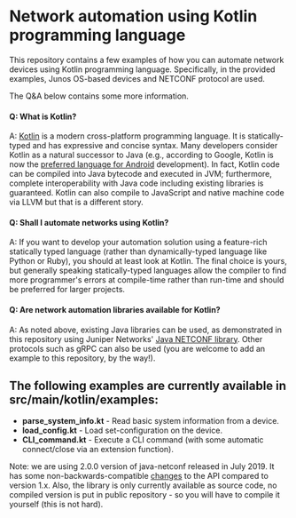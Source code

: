 # Network automation using Kotlin programming language

This repository contains a few examples of how you can automate 
network devices using Kotlin programming language. Specifically,
in the provided examples, Junos OS-based devices and NETCONF
protocol are used.

The Q&A below contains some more information.

#### Q: What is Kotlin?
A: [Kotlin](https://kotlinlang.org/) is a modern cross-platform 
programming language. It is statically-typed and has 
expressive and concise syntax. Many developers consider Kotlin as a 
natural successor to Java (e.g., according to Google, Kotlin 
is now the [preferred language for Android](https://techcrunch.com/2019/05/07/kotlin-is-now-googles-preferred-language-for-android-app-development/) 
development). In fact, Kotlin code can be compiled into Java
bytecode and executed in JVM; furthermore, complete 
interoperability with Java code including existing libraries 
is guaranteed. Kotlin can also compile to JavaScript and native
machine code via LLVM but that is a different story.

#### Q: Shall I automate networks using Kotlin?
A: If you want to develop your automation solution using a 
feature-rich statically typed language (rather than 
dynamically-typed language like Python or Ruby), you should 
at least look at Kotlin. The final choice is yours, but
generally speaking statically-typed languages allow the
compiler to find more programmer's errors at compile-time
rather than run-time and should be preferred for larger projects.

#### Q: Are network automation libraries available for Kotlin?
A: As noted above, existing Java libraries can be used, as
demonstrated in this repository using Juniper Networks' 
[Java NETCONF library](https://github.com/juniper/netconf-java).
Other protocols such as gRPC can also be used (you are welcome
to add an example to this repository, by the way!). 

## The following examples are currently available in src/main/kotlin/examples:
- **parse_system_info.kt** - Read basic system information from a device.
- **load_config.kt** - Load set-configuration on the device.
- **CLI_command.kt** - Execute a CLI command (with some automatic connect/close via an extension function).

Note: we are using 2.0.0 version of java-netconf released in
July 2019. It has some non-backwards-compatible 
[changes](https://github.com/Juniper/netconf-java/releases/tag/v2.0.0)
to the API compared to version 1.x. Also, the library is only 
currently available as source code, no compiled version is put in
public repository - so you will have to compile it yourself (this
is not hard).
